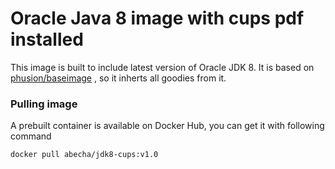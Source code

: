 # Oracle Java 8 image with cups pdf installed

This image is built to include latest version of Oracle JDK 8. It is based on [phusion/baseimage](https://registry.hub.docker.com/u/phusion/baseimage/) , so it inherts all goodies from it.

### Pulling image

A prebuilt container is available on Docker Hub, you can get it with following command

```sh
docker pull abecha/jdk8-cups:v1.0
```
